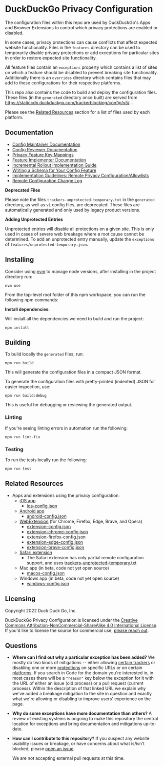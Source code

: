 # DuckDuckGo Privacy Configuration

The configuration files within this repo are used by DuckDuckGo's Apps and Browser Extensions to control which privacy protections are enabled or disabled.

In some cases, privacy protections can cause conflicts that affect expected website functionality. Files in the `features` directory can be used to temporarily disable privacy protections or add exceptions for particular sites in order to restore expected site functionality.

All feature files contain an `exceptions` property which contains a list of sites on which a feature should be disabled to prevent breaking site functionality. Additionally there is an `overrides` directory which contains files that may add to these configurations for their respective platforms.

This repo also contains the code to build and deploy the configuration files.
These files (in the `generated` directory once built) are served from
https://staticcdn.duckduckgo.com/trackerblocking/config/v5/...

Please see the [Related Resources](#Related-Resources) section for a list of
files used by each platform.

## Documentation

- [Config Maintainer Documentation](docs/config-maintainer-documentation.md)
- [Config Reviewer Documentation](docs/config-reviewer-documentation.md)
- [Privacy Feature Key Mappings](docs/privacy-feature-key-mappings.md)
- [Feature Implementer Documentation](docs/feature-implementer-documentation.md)
- [Incremental Rollout Implementation Guide](docs/incremental-rollout-implementation-guide.md)
- [Writing a Schema for Your Config Feature](docs/writing-schema-for-config-feature.md)
- [Implementation Guidelines: Remote Privacy Configuration/Allowlists](docs/implementation-guidelines-remote-privacy-configuration-allowlists.md)
- [Remote Configuration Change Log](docs/remote-configuration-change-log.md)

**Deprecated Files**

Please note the files `trackers-unprotected-temporary.txt` in the `generated` directory, as well as `v1` config
files, are deprecated. These files are automatically generated and only used by
legacy product versions.

**Adding Unprotected Entries**

Unprotected entries will disable all protections on a given site. This is only used in cases of severe web breakage where a root cause cannot be determined. To add an unprotected entry manually, update the `exceptions` of `features/unprotected-temporary.json`.

## Installing

Consider using [nvm](https://github.com/nvm-sh/nvm) to manage node versions, after installing in the project directory run:

```
nvm use
```

From the top-level root folder of this npm workspace, you can run the following npm commands:

**Install dependencies**:

Will install all the dependencies we need to build and run the project:
```
npm install
```

## Building

To build locally the `generated` files, run:

```
npm run build
```

This will generate the configuration files in a compact JSON format.

To generate the configuration files with pretty-printed (indented) JSON for easier inspection, use:

```
npm run build:debug
```

This is useful for debugging or reviewing the generated output.

### Linting

If you're seeing linting errors in automation run the following:

```
npm run lint-fix
```

### Testing

To run the tests locally run the following:

```
npm run test
```

## Related Resources

-   Apps and extensions using the privacy configuration:
    -   [iOS app](https://github.com/duckduckgo/iOS)
        -   [ios-config.json](https://staticcdn.duckduckgo.com/trackerblocking/config/v2/ios-config.json)
    -   [Android app](https://github.com/duckduckgo/Android)
        -   [android-config.json](https://staticcdn.duckduckgo.com/trackerblocking/config/v2/android-config.json)
    -   [WebExtension](https://github.com/duckduckgo/duckduckgo-privacy-extension) (for Chrome, Firefox, Edge, Brave, and Opera)
        -   [extension-config.json](https://staticcdn.duckduckgo.com/trackerblocking/config/v2/extension-config.json)
        -   [extension-chrome-config.json](https://staticcdn.duckduckgo.com/trackerblocking/config/v2/extension-chrome-config.json)
        -   [extension-firefox-config.json](https://staticcdn.duckduckgo.com/trackerblocking/config/v2/extension-firefox-config.json)
        -   [extension-edge-config.json](https://staticcdn.duckduckgo.com/trackerblocking/config/v2/extension-edge-config.json)
        -   [extension-brave-config.json](https://staticcdn.duckduckgo.com/trackerblocking/config/v2/extension-brave-config.json)
    -   [Safari extension](https://github.com/duckduckgo/privacy-essentials-safari)
        -   The Safari extension has only partial remote configuration support, and uses
            [trackers-unprotected-temporary.txt](https://staticcdn.duckduckgo.com/trackerblocking/config/trackers-unprotected-temporary.txt)
    -   Mac app (in beta, code not yet open source)
        -   [macos-config.json](https://staticcdn.duckduckgo.com/trackerblocking/config/v2/macos-config.json)
    -   Windows app (in beta, code not yet open source)
        -   [windows-config.json](https://staticcdn.duckduckgo.com/trackerblocking/config/v2/windows-config.json)

## Licensing

Copyright 2022 Duck Duck Go, Inc.

DuckDuckGo Privacy Configuration is licensed under the [Creative Commons Attribution-NonCommercial-ShareAlike 4.0 International License](https://creativecommons.org/licenses/by-nc-sa/4.0/).
If you'd like to license the source for commercial use, [please reach out](https://help.duckduckgo.com/duckduckgo-help-pages/company/contact-us/).

## Questions

-   **Where can I find out why a particular exception has been added?** We mostly do two kinds of mitigations -- either allowing [certain trackers](https://github.com/duckduckgo/privacy-configuration/tree/main/features/tracker-allowlist.json) or disabling one or more [protections](https://github.com/duckduckgo/privacy-configuration/tree/main/features) on specific URLs or on certain [platforms](https://github.com/duckduckgo/privacy-configuration/tree/main/overrides). If you search in Code for the domain you're interested in, in most cases there will be a `"reason"` key below the exception for it with the URL of either an issue (old process) or a pull request (current process). Within the description of that linked URL we explain why we've added a breakage mitigation to the site in question and exactly what we're allowing or disabling to improve users' experience on the page.

-   **Why do some exceptions have more documentation than others?** A review of
    existing systems is ongoing to make this repository the central location for
    exceptions and bring documentation and mitigations up-to-date.

-   **How can I contribute to this repository?** If you suspect any website
    usability issues or breakage, or have concerns about what is/isn't blocked,
    please [open an issue](https://github.com/duckduckgo/privacy-configuration/issues/new?assignees=&labels=&projects=&template=breakage-form.yml&title=Broken+Site%3A+).

    We are not accepting external pull requests at this time.
